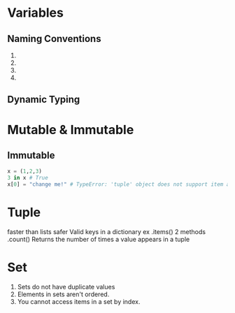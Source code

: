 # Variables

## Naming Conventions
1. 
2. 
3. 
4. 

## Dynamic Typing

# Mutable & Immutable
## Immutable
```python
x = (1,2,3)
3 in x # True
x[0] = "change me!" # TypeError: 'tuple' object does not support item assignment
```
# Tuple
faster than lists
safer
Valid keys in a dictionary ex .items() 
2 methods
.count() Returns the number of times a value appears in a tuple

# Set

1. Sets do not have duplicate values
2. Elements in sets aren't ordered.
3. You cannot access items in a set by index.
